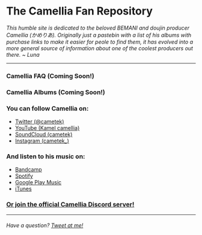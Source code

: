 # The Camellia Fan Repository

*This humble site is dedicated to the beloved BEMANI and doujin producer Camellia
(かめりあ). Originally just a pastebin with a list of his albums with purchase links to make it easier for peole to find them, it has evolved into a more general source of information about one of the coolest producers out there. ~ Luna*

---

### Camellia FAQ (Coming Soon!)

### Camellia Albums (Coming Soon!)

### You can follow Camellia on:
* [Twitter (@cametek)](https://twitter.com/cametek)
* [YouTube (Kamel camellia)](https://www.youtube.com/user/camelliaxxglitch)
* [SoundCloud (cametek)](https://soundcloud.com/cametek)
* [Instagram (cametek_)](https://www.instagram.com/cametek_)

### And listen to his music on:
* [Bandcamp](https://cametek.bandcamp.com/)
* [Spotify](https://open.spotify.com/artist/4bwIf0yXJf0F9AmOl2J78M)
* [Google Play Music](https://play.google.com/store/music/artist/Camellia?id=Ay2u5ovs36mrodhhl27grye7yii)
* [iTunes](https://itunes.apple.com/jp/artist/%E3%81%8B%E3%82%81%E3%82%8A%E3%81%82/566485174)

### [Or join the official Camellia Discord server!](https://t.co/7QNx0FnePM)

---

###### Have a question? [Tweet at me!](https://twitter.com/LunarLambda)
